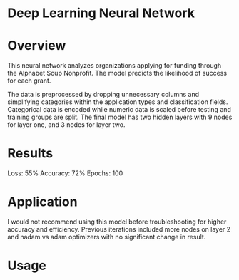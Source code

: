 # Deep Learning Neural Network
# Overview 
This neural network analyzes organizations applying for funding through the Alphabet Soup Nonprofit. The model predicts the likelihood of success for each grant.

The data is preprocessed by dropping unnecessary columns and simplifying categories within the application types and classification fields. Categorical data is encoded while numeric data is scaled before testing and training groups are split. The final model has two hidden layers with 9 nodes for layer one, and 3 nodes for layer two. 

# Results
Loss: 55%
Accuracy: 72%
Epochs: 100

# Application
I would not recommend using this model before troubleshooting for higher accuracy and efficiency. Previous iterations included more nodes on layer 2 and nadam vs adam optimizers with no significant change in result.

# Usage